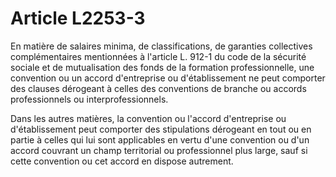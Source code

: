 # Article L2253-3

En matière de salaires minima, de classifications, de garanties collectives complémentaires mentionnées à l'article L. 912-1 du code de la sécurité sociale et de mutualisation des fonds de la formation professionnelle, une convention ou un accord d'entreprise ou d'établissement ne peut comporter des clauses dérogeant à celles des conventions de branche ou accords professionnels ou interprofessionnels.

Dans les autres matières, la convention ou l'accord d'entreprise ou d'établissement peut comporter des stipulations dérogeant en tout ou en partie à celles qui lui sont applicables en vertu d'une convention ou d'un accord couvrant un champ territorial ou professionnel plus large, sauf si cette convention ou cet accord en dispose autrement.